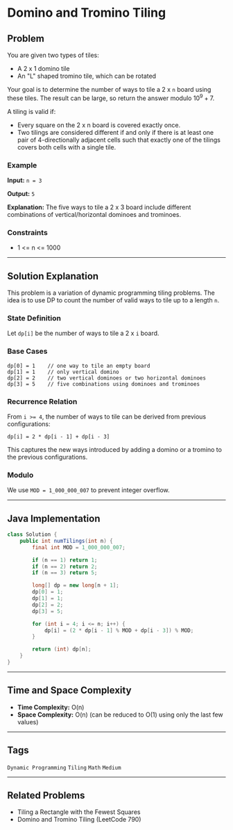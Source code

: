 # Domino and Tromino Tiling

## Problem
You are given two types of tiles:
- A 2 x 1 domino tile
- An "L" shaped tromino tile, which can be rotated

Your goal is to determine the number of ways to tile a 2 x `n` board using these tiles. The result can be large, so return the answer modulo $10^9 + 7$.

A tiling is valid if:
- Every square on the 2 x n board is covered exactly once.
- Two tilings are considered different if and only if there is at least one pair of 4-directionally adjacent cells such that exactly one of the tilings covers both cells with a single tile.

### Example
**Input:** `n = 3`

**Output:** `5`

**Explanation:**
The five ways to tile a 2 x 3 board include different combinations of vertical/horizontal dominoes and trominoes.

### Constraints
- 1 <= n <= 1000

---

## Solution Explanation
This problem is a variation of dynamic programming tiling problems. The idea is to use DP to count the number of valid ways to tile up to a length `n`.

### State Definition
Let `dp[i]` be the number of ways to tile a 2 x `i` board.

### Base Cases
```
dp[0] = 1    // one way to tile an empty board
dp[1] = 1    // only vertical domino
dp[2] = 2    // two vertical dominoes or two horizontal dominoes
dp[3] = 5    // five combinations using dominoes and trominoes
```

### Recurrence Relation
From `i >= 4`, the number of ways to tile can be derived from previous configurations:
```
dp[i] = 2 * dp[i - 1] + dp[i - 3]
```
This captures the new ways introduced by adding a domino or a tromino to the previous configurations.

### Modulo
We use `MOD = 1_000_000_007` to prevent integer overflow.

---

## Java Implementation
```java
class Solution {
    public int numTilings(int n) {
        final int MOD = 1_000_000_007;

        if (n == 1) return 1;
        if (n == 2) return 2;
        if (n == 3) return 5;

        long[] dp = new long[n + 1];
        dp[0] = 1;
        dp[1] = 1;
        dp[2] = 2;
        dp[3] = 5;

        for (int i = 4; i <= n; i++) {
            dp[i] = (2 * dp[i - 1] % MOD + dp[i - 3]) % MOD;
        }

        return (int) dp[n];
    }
}
```

---

## Time and Space Complexity
- **Time Complexity:** O(n)
- **Space Complexity:** O(n) (can be reduced to O(1) using only the last few values)

---

## Tags
`Dynamic Programming` `Tiling` `Math` `Medium`

---

## Related Problems
- Tiling a Rectangle with the Fewest Squares
- Domino and Tromino Tiling (LeetCode 790)